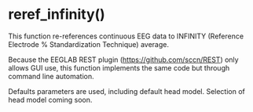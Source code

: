 # reref_infinity()
This function re-references continuous EEG data to INFINITY (Reference Electrode % Standardization Technique) average. 

Because the EEGLAB REST plugin (https://github.com/sccn/REST) only allows GUI use, this function implements the same code but through command line automation.

Defaults parameters are used, including default head model. Selection of head model coming soon.  
